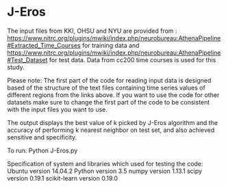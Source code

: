 # J-Eros

The input files from KKI, OHSU and NYU are provided from :
https://www.nitrc.org/plugins/mwiki/index.php/neurobureau:AthenaPipeline#Extracted_Time_Courses 
for training data
and 
https://www.nitrc.org/plugins/mwiki/index.php/neurobureau:AthenaPipeline#Test_Dataset
for test data. Data from cc200 time courses is used for this study.

Please note: The first part of the code for reading input data is designed based of the structure of the text files containing time series values of different regions from the links above. If you want to use the code for other datasets make sure to change the first part of the code to be consistent with the input files you want to use. 


The output displays the best value of k picked by J-Eros algorithm and the accuracy of performing k nearest neighbor on test set, and also achieved sensitive and specificity.

To run:
Python J-Eros.py

Specification of system and libraries which used for testing the code:
Ubuntu version 14.04.2
Python version 3.5
numpy version 1.13.1
scipy version 0.19.1
scikit-learn version 0.19.0
